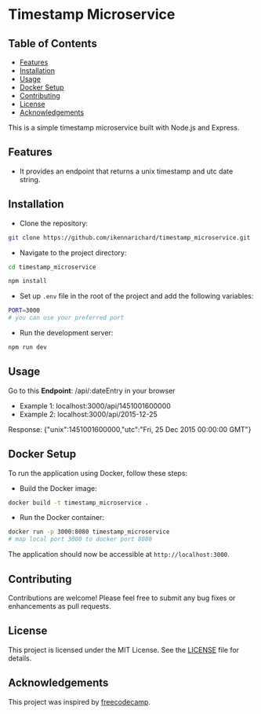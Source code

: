 # Timestamp Microservice

## Table of Contents

- [Features](#features)
- [Installation](#installation)
- [Usage](#usage)
- [Docker Setup](#docker-setup)
- [Contributing](#contributing)
- [License](#license)
- [Acknowledgements](#acknowledgements)

This is a simple timestamp microservice built with Node.js and Express.

## Features

- It provides an endpoint that returns a unix timestamp and utc date string.

## Installation

- Clone the repository:

```bash
git clone https://github.com/ikennarichard/timestamp_microservice.git
```

- Navigate to the project directory:

```bash
cd timestamp_microservice
```

```bash
npm install
```

- Set up `.env` file in the root of the project and add the following variables:

```bash
PORT=3000 
# you can use your preferred port
```

- Run the development server:

```bash
npm run dev
```

## Usage

Go to this __Endpoint__: /api/:dateEntry in your browser

- Example 1: localhost:3000/api/1451001600000
- Example 2: localhost:3000/api/2015-12-25

Response: {"unix":1451001600000,"utc":"Fri, 25 Dec 2015 00:00:00 GMT"}

## Docker Setup

To run the application using Docker, follow these steps:

- Build the Docker image:

```bash
docker build -t timestamp_microservice .
```

- Run the Docker container:

```bash
docker run -p 3000:8080 timestamp_microservice
# map local port 3000 to docker port 8080
```

The application should now be accessible at `http://localhost:3000`.

## Contributing

Contributions are welcome! Please feel free to submit any bug fixes or enhancements as pull requests.

## License

This project is licensed under the MIT License. See the [LICENSE](./LICENSE) file for details.

## Acknowledgements

This project was inspired by [freecodecamp](https://www.freecodecamp.org/learn/back-end-development-and-apis/back-end-development-and-apis-projects/timestamp-microservice).
